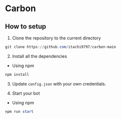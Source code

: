 # Carbon

## How to setup

1. Clone the repository to the current directory

```powershell
git clone https://github.com/itachi9797/carbon-main
```

2. Install all the dependencies

- Using npm
```powershell
npm install
```

3. Update `config.json` with your own credentials.

4. Start your bot

- Using npm
```powershell
npm run start
```
